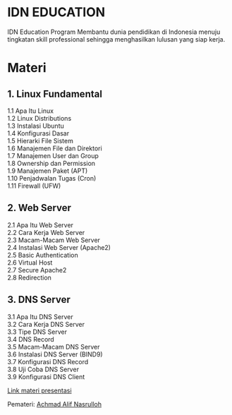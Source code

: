 # IDN EDUCATION
IDN Education Program Membantu dunia pendidikan di Indonesia menuju tingkatan skill professional sehingga menghasilkan lulusan yang siap kerja.

# Materi
## 1. Linux Fundamental
1.1 Apa Itu Linux  
1.2 Linux Distributions  
1.3 Instalasi Ubuntu  
1.4 Konfigurasi Dasar  
1.5 Hierarki File Sistem  
1.6 Manajemen File dan Direktori  
1.7 Manajemen User dan Group  
1.8 Ownership dan Permission  
1.9 Manajemen Paket (APT)  
1.10 Penjadwalan Tugas (Cron)  
1.11 Firewall (UFW)  

## 2. Web Server
2.1 Apa Itu Web Server  
2.2 Cara Kerja Web Server  
2.3 Macam-Macam Web Server  
2.4 Instalasi Web Server (Apache2)  
2.5 Basic Authentication  
2.6 Virtual Host  
2.7 Secure Apache2  
2.8 Redirection  

## 3. DNS Server
3.1 Apa Itu DNS Server  
3.2 Cara Kerja DNS Server  
3.3 Tipe DNS Server  
3.4 DNS Record  
3.5 Macam-Macam DNS Server  
3.6 Instalasi DNS Server (BIND9)  
3.7 Konfigurasi DNS Record  
3.8 Uji Coba DNS Server  
3.9 Konfigurasi DNS Client


[Link materi presentasi](https://www.canva.com/design/DAGV72Lm5nc/pp4IdVfVCTAcgAoqIMIaRQ/edit?utm_content=DAGV72Lm5nc&utm_campaign=designshare&utm_medium=link2&utm_source=sharebutton)

Pemateri: [Achmad Alif Nasrulloh](https://www.linkedin.com/in/achmadalifnasrulloh)

